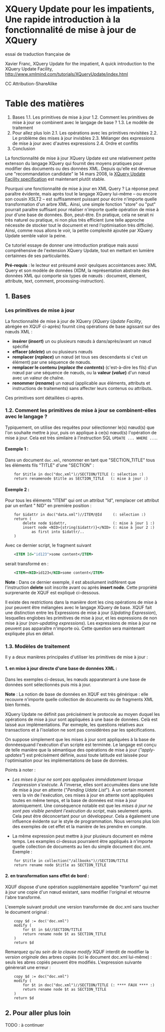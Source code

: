 XQuery Update pour les impatients, Une rapide introduction à la fonctionnalité de mise à jour de XQuery
=========

essai de traduction française de

Xavier Franc, XQuery Update for the impatient, A quick introduction to the XQuery Update Facility, http://www.xmlmind.com/tutorials/XQueryUpdate/index.html

CC Attribution-ShareAlike

Table des matières
========

1. Bases
    1.1. Les primitives de mise à jour
    1.2. Comment les primitives de mise à jour se combinent avec le langage de base ?
    1.3. Le modèle de traitement
2. Pour allez plus loin
    2.1. Les opérations avec les primitives revisitées
    2.2. Le problème des mises à jour invisbles
    2.3. Mélanger des expressions de mise à jour avec d'autres expressions
    2.4. Ordre et conflits
3. Conclusion

La fonctionnalité de mise à jour XQuery Update est une relativement petite extenson du langage XQuery qui fournit des moyens pratiques pour modifier des documents ou des données XML. Depuis qu'elle est devenue une "recommandation candidate" le 14 mars 2008, la [XQuery Update Facility specification]() est maintenant plutôt stable.

Pourquoi une fonctionnalité de mise à jour en XML Query ? La réponse peut paraître évidente, mais après tout le langage XQuery lui-même – ou encore son cousin XSLT2 – est suffisamment puissant pour écrire n'importe quelle transformation d'un arbre XML. Ainsi, une simple fonction "store" ou "put" pourrait paraître suffisant pour réaliser n'importe quelle opération de mise à jour d'une base de données. Bon, peut-être. En pratique, cela ne serait ni très naturel ou pratique, ni non plus très efficient (une telle approche nécessite de stocker tout le document et rend l'optimisation très difficile). Ainsi, comme nous allons le voir, la petite complexité ajoutée par XQuery Update semble valoir la peine.

Ce tutoriel essaye de donner une introduction pratique mais aussi compréhensive de l'extension XQuery Update, tout en mettant en lumière certainnes de ses particularités.

__Pré-requis__ : le lecteur est présumé avoir qeulques accointances avec XML Query et son modèle de données (XDM, la représentation abstraite des données XML qui comporte six types de nœuds : document, element, attribute, text, comment, processing-instruction).


## 1. Bases

### Les primitives de mise à jour

La fonctionnalité de mise à jour de XQuery (_XQuery Update Facility_, abrégée en XQUF ci-après) fournit cinq opérations de base agissant sur des nœuds XML :
- __insérer (_insert_)__ un ou plusieurs nœuds à dans/après/avant un nœud spécifié
- __effacer (_delete_)__ un ou plusieurs nœuds
- __remplacer (_replace_)__ un nœud (et tous ses descendants si c'est un élément) par une séquence de nœuds.
- __remplacer le contenu (_replace the contents_)__ (c'est-à-dire les fils) d'un nœud par une séquence de nœuds, ou la __valeur (_value_)__ d'un nœud avec un valeur de chaîne.
- __renommer (_rename_)__ un nœud (applicable aux éléments, attributs et instructions de traitements) sans affecter leurs contenus ou attributs.

Ces primitives sont détaillées ci-après.

### 1.2. Comment les primitives de mise à jour se combinent-elles avec le langage ?

Typiquement, on utilise des requêtes pour sélectionner le(s) nœud(s) que l'on souhaite mettre à jour, puis on applique à ce(s) nœud(s) l'opération de mise à jour. Cela est très similaire à l'instruction SQL `UPDATE ... WHERE ...`.

#### Exemple 1 :

Dans un document `doc.xml`, renommer en tant que "SECTION_TITLE" tous les éléments fils "TITLE" d'une "SECTION" :

```xquery
    for $title in doc("doc.xml")//SECTION/TITLE (: sélection :)
    return renamenode $title as SECTION_TITLE   (: mise à jour :)
```

#### Exemple 2 :

Pour tous les éléments "ITEM" qui ont un attribut "Id", remplacer cet attribut par un enfant " NID" en première position :

```xquery
    for $idattr in doc("data.xml")//ITEM/@Id     (: sélection :)
    return (
        delete node $idattr,                     (: mise à jour 1 :)
        insert node <NID>{string($idattr)}</NID> (: mise à jour 2 :)
            as first into $idattr/..
    )
```

Avec ce dernier script, le fragment suivant

```xml
    <ITEM Id="id123">some content</ITEM>
```

serait transformé en :

```xml
    <ITEM><NID>id123</NID>some content</ITEM>
```

__Note__ : Dans ce dernier exemple, il est absolument indiférent que l'instruction  __delete__ soit inscrite avant ou après __insert node__. Cette propriété surprenante de XQUF est expliqué ci-dessous.

Il existe des restrictions dans la manière dont les cinq opérations de mise à jour peuvent être mélangées avec le langage XQuery de base. XQUF fait une distinction entre les Expressions de mise à jour (_Updating Expression_), lesquelles englobes les primitives de mise à jour, et les expressions de non mise à jour (_non-updating expressions_). Les expressions de mise à jour ne peuvent pas apparaître n'importe où. Cette question sera maintenant expliquée plus en détail.


### 1.3. Modèles de traitement

Il y a deux manières principales d'utiliser les primitives de mise à jour :

#### 1. en mise à jour directe d'une base de données XML :

Dans les exemples ci-dessus, les nœuds apparatenant à une base de données sont sélectionnés puis mis à jour.

__Note__ : La notion de base de données en XQUF est très générique : elle recouvre n'importe quelle collection de documents ou de fragments XML bien formés.

XQuery Update ne définit pas précisément le protocole au moyen duquel les opérations de mise à jour sont appliquées à une base de données. Celà est laissé aux implémentations. Par exmeple, les questions relatives aux transactions et à l'isolation ne sont pas considérées par les spécifications.

On suppose simplement que les mises à jour sont appliquées à la base de donnéesquand l'exécution d'un scripte est terminée. Le langage est conçu de telle manière que la sémantique des opérations de mise à jour (_"apply-updates"_) est précisément définie, aussi toute latitude est laissée pour l'optimisation pour les implémentations de base de données.

Points à noter :
- _Les mises à jour ne sont pas appliquées immédiatement lorsque l'expression s'exécute_. À l'inverse, elles sont accumulées dans une liste de mise à jour en attente ("_Pending Udate List_"). À un certain moment vers la vin de l'exécution, ces mises à jour en attente sont appliquées toutes en même temps, et la base de données est mise à jour atomiquement.
Une conséquence notable est que les _mises à jour ne sont pas visible pendant l'exécution du script_, mais seulement après. Cela peut être déconcertant pour un développeur. Cela a également une influence évidente sur le style de programmation. Nous verrons plus loin des exemples de cet effet et la manière de les prendre en compte.

- La même expression peut mettre à jour plusieurs document en même temps. Les examples ci-dessus pourraient être appliqués à n'importe quelle collection de documents au lien du simple document doc.xml.
Exemple :
```xquery
    for $title in collection("/allbooks")//SECTION/TITLE
    return rename node $title as SECTION_TITLE
```

#### 2. en transformation sans effet de bord :

XQUF dispose d'une opération supplémentaire appellée "tranform" qui met à jour une copie d'un nœud existant, sans modifier l'original et retourne l'abre transformé.

L'exemple suivant produit une version transformée de doc.xml sans toucher le document original :

```xquery
    copy $d := doc('doc.xml")
    modify (
        for $t in $d//SECTION/TITLE
        return rename node $t as SECTION_TITLE
    )
    return $d
```

Remarquez qu'_au sein de la clause modify_ XQUF interdit de modifier la _version originale_ des arbres copiés (ici le document doc.xml lui-même) : seuls les abres copiés peuvent être modifiés. L'expression suivante génèrerait une erreur :

```xquery
    copy $d := doc("doc.xml")
    modify (
        for $t in doc("doc.xml")//SECTION/TITLE (: **** FAUX **** :)
        return rename node $t as SECTION_TITLE
    )
    return $d
```

## 2. Pour aller plus loin

TODO :  à continuer
